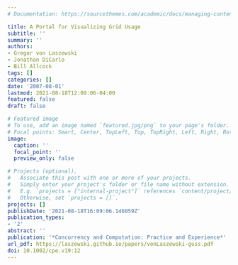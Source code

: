 ```yaml
---
# Documentation: https://sourcethemes.com/academic/docs/managing-content/

title: A Portal for Visualizing Grid Usage
subtitle: ''
summary: ''
authors:
- Gregor von Laszewski
- Jonathan DiCarlo
- Bill Allcock
tags: []
categories: []
date: '2007-08-01'
lastmod: 2021-08-18T12:09:06-04:00
featured: false
draft: false

# Featured image
# To use, add an image named `featured.jpg/png` to your page's folder.
# Focal points: Smart, Center, TopLeft, Top, TopRight, Left, Right, BottomLeft, Bottom, BottomRight.
image:
  caption: ''
  focal_point: ''
  preview_only: false

# Projects (optional).
#   Associate this post with one or more of your projects.
#   Simply enter your project's folder or file name without extension.
#   E.g. `projects = ["internal-project"]` references `content/project/deep-learning/index.md`.
#   Otherwise, set `projects = []`.
projects: []
publishDate: '2021-08-18T16:09:06.146059Z'
publication_types:
- '2'
abstract: ''
publication: '*Concurrency and Computation: Practice and Experience*'
url_pdf: https://laszewski.github.io/papers/vonLaszewski-guss.pdf
doi: 10.1002/cpe.v19:12
---
```

